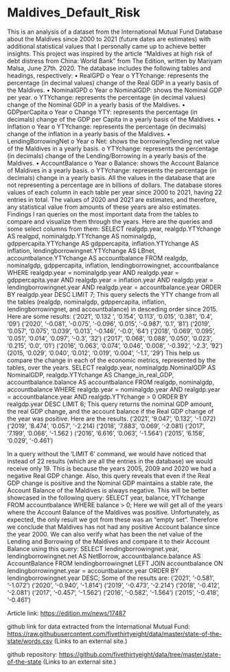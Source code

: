 # Maldives_Default_Risk

This is an analysis of a dataset from the International Mutual Fund Database about the Maldives since 2000 to 2021 (future dates are estimates) with additional statistical values that I personally came up to achieve better insights. 
This project was inspired by the article “Maldives at high risk of debt distress from China: World Bank” from The Edition, written by Mariyam Malsa, June 27th. 2020.
The database includes the following tables and headings, respectively:
•	RealGPD
o	Year
o	YTYchange: represents the percentage (in decimal values) change of the Real GDP in a yearly basis of the Maldives.
•	NominalGPD
o	Year
o	NominalGDP: shows the Nominal GDP per year.
o	YTYchange: represents the percentage (in decimal values) change of the Nominal GDP in a yearly basis of the Maldives.
•	GDPperCapita
o	Year
o	Change YTY: represents the percentage (in decimals) change of the GDP per Capita in a yearly basis of the Maldives.
•	 Inflation
o	Year
o	YTYchange: represents the percentage (in decimals) change of the inflation in a yearly basis of the Maldives.
•	LendingBorrowingNet
o	Year
o	Net: shows the borrowing/lending net value of the Maldives in a yearly basis.
o	YTYchange: represents the percentage (in decimals) change of the Lending/Borrowing in a yearly basis of the Maldives. 
•	AccountBalance
o	Year
o	Balance: shows the Account Balance of Maldives in a yearly basis.
o	YTYchange: represents the percentage (in decimals) change in a yearly basis. 
All the values in the database that are not representing a percentage are in billions of dollars.
The database stores values of each column in each table per year since 2000 to 2021, having 22 entries in total. 
The values of 2020 and 2021 are estimates, and therefore, any statistical value from amounts of these years are also estimates.
Findings
I ran queries on the most important data from the tables to compare and visualize them through the years. Here are the queries and some select columns from them:
SELECT realgdp.year, realgdp.YTYchange AS realgpd, nominalgdp.YTYchange AS nominalgdp, gdppercapita.YTYchange AS gdppercapita, inflation.YTYchange AS inflation, lendingborrowingnet.YTYchange AS LBnet, accountbalance.YTYchange AS accountbalance
FROM realgdp, nominalgdp, gdppercapita, inflation, lendingborrowingnet, accountbalance
WHERE realgdp.year = nominalgdp.year
AND realgdp.year = gdppercapita.year
AND realgdp.year = inflation.year
AND realgdp.year = lendingborrowingnet.year
AND realgdp.year = accountbalance.year
ORDER BY realgdp.year DESC
LIMIT 7;
This query selects the YTY change from all the tables (realgdp, nominalgdp, gdppercapita, inflation, lendingborrowingnet, and accountbalance) in desceding order since 2015. Here are some results:
(‘2021’, ‘0.132 ‘, ‘0.154’, ‘0.113’, ‘0.015’, ‘0.381’, ‘0.4’, ‘09’)
(‘2020’, ‘-0.081’, ’-0.075’, ‘-0.096’, ‘0.015’, ‘-0.987’, ‘0.1’, ‘81’)
(‘2019’, ‘0.057’, ‘0.075’, ‘0.039’, ‘0.013’, ‘-0.146’, ‘-0.0’, ‘64’)
(‘2018’, ‘0.069’, ‘0.095’, ‘0.051’, ‘0.014’, ‘0.097’, ‘-0.3’, ‘32’)
(‘2017’, ’0.068’, ‘0.088’, ‘0.050’, ‘0.023’, ‘0.215’, ‘0.0’, ‘01’)
(‘2016’, ‘0.063’, ‘0.074’, ‘0.046’, ‘0.008’, ‘-0.392’, ‘-2.3’, ‘92’)
(2015, ‘0.029’, ‘0.040’, ‘0.012‘, ‘0.019’, ‘0.004’, ‘-1.1’, ’29’)
This help us compare the change in each of the economic metrics, represented by the tables, over the years.
SELECT realgdp.year, nominalgdp.NominalGDP AS NominalGDP, realgdp.YTYchange AS Change_in_real_GDP, accountbalance.balance AS accountbalance
FROM realgdp, nominalgdp, accountbalance
WHERE realgdp.year = nominalgdp.year
AND realgdp.year = accountbalance.year
AND realgdp.YTYchange > 0
ORDER BY realgdp.year DESC
LIMIT 6;
This query returns the nominal GDP amount, the real GDP change, and the account balance if the Real GDP change of the year was positive. Here are the results.
(‘2021’, ‘9.047’, ‘0.132’, ‘-1.072)
(‘2019’, ‘8.474’, ‘0.057’, ‘-2.214)
(‘2018’, ‘7.883’, ‘0.069’, ‘-2.081)
(‘2017’, ‘7.199’, ‘0.068’, ‘-1.562 )
(‘2016’, ‘6.616’, ‘0.063’, ‘-1.564’)
(‘2015’, ‘6.158’, ‘0.029’, ‘-0.461’)

In a query without the ‘LIMIT 6’ command, we would have noticed that instead of 22 results (which are all the entries in the database) we would receive only 19. This is because the years 2005, 2009 and 2020 we had a negative Real GDP change.
Also, this query reveals that even if the Real GDP change is positive and the Nominal GDP maintains a stable rate, the Account Balance of the Maldives is always negative. This will be better showcased in the following query:
SELECT year, balance, YTYchange
FROM accountbalance
WHERE balance > 0;
Here we will get all of the years where the Account Balance of the Maldives was positive. Unfortunately, as expected, the only result we got from these was an “empty set”. Therefore we conclude that Maldives has not had any positive Account balance since the year 2000.
We can also verify what has been the net value of the Lending and Borrowing of the Maldives and compare it to their Account Balance using this query:
SELECT lendingborrowingnet.year, lendingborrowingnet.net AS NetBorrow, accountbalance.balance AS AccountBalance
FROM lendingborrowingnet
LEFT JOIN accountbalance
ON lendingborrowingnet.year = accountbalance.year
ORDER BY lendingborrowingnet.year DESC;
Some of the results are:
(‘2021’, ‘-0.581’, ‘-1.072’) 
(‘2020’, ‘-0.940’, ‘-1.814’)
(‘2019’, ‘-0.473’, ‘-2.214’)
(‘2018’, ‘-0.412’, ‘-2.081’)
(‘2017’, ‘-0.457’, ‘-1.562’)
(‘2016’, ‘-0.582’, ‘-1.564’)
(‘2015’, ‘-0.418’, ‘-0.461’)



Article link:
https://edition.mv/news/17487 

github link for data extracted from the International Mutual Fund:
https://raw.githubusercontent.com/fivethirtyeight/data/master/state-of-the-state/words.csv (Links to an external site.)

github repository:
https://github.com/fivethirtyeight/data/tree/master/state-of-the-state (Links to an external site.)
